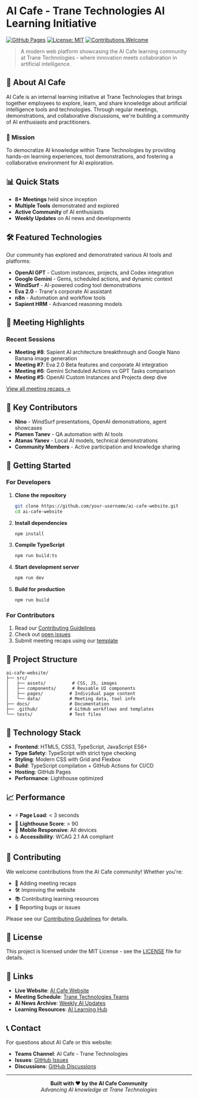 # AI Cafe - Trane Technologies AI Learning Initiative

[![GitHub Pages](https://img.shields.io/badge/GitHub%20Pages-Live-brightgreen)](https://your-username.github.io/ai-cafe-website)
[![License: MIT](https://img.shields.io/badge/License-MIT-yellow.svg)](./LICENSE)
[![Contributions Welcome](https://img.shields.io/badge/contributions-welcome-brightgreen.svg)](./CONTRIBUTING.md)

> A modern web platform showcasing the AI Cafe learning community at Trane Technologies - where innovation meets collaboration in artificial intelligence.

## 🚀 About AI Cafe

AI Cafe is an internal learning initiative at Trane Technologies that brings together employees to explore, learn, and share knowledge about artificial intelligence tools and technologies. Through regular meetings, demonstrations, and collaborative discussions, we're building a community of AI enthusiasts and practitioners.

### 🎯 Mission
To democratize AI knowledge within Trane Technologies by providing hands-on learning experiences, tool demonstrations, and fostering a collaborative environment for AI exploration.

## 📊 Quick Stats

- **8+ Meetings** held since inception
- **Multiple Tools** demonstrated and explored
- **Active Community** of AI enthusiasts
- **Weekly Updates** on AI news and developments

## 🛠️ Featured Technologies

Our community has explored and demonstrated various AI tools and platforms:

- **OpenAI GPT** - Custom instances, projects, and Codex integration
- **Google Gemini** - Gems, scheduled actions, and dynamic context
- **WindSurf** - AI-powered coding tool demonstrations
- **Eva 2.0** - Trane's corporate AI assistant
- **n8n** - Automation and workflow tools
- **Sapient HRM** - Advanced reasoning models

## 📅 Meeting Highlights

### Recent Sessions
- **Meeting #8**: Sapient AI architecture breakthrough and Google Nano Banana image generation
- **Meeting #7**: Eva 2.0 Beta features and corporate AI integration
- **Meeting #6**: Gemini Scheduled Actions vs GPT Tasks comparison
- **Meeting #5**: OpenAI Custom Instances and Projects deep dive

[View all meeting recaps →](./docs/meetings/)

## 🌟 Key Contributors

- **Nino** - WindSurf presentations, OpenAI demonstrations, agent showcases
- **Plamen Tanev** - QA automation with AI tools
- **Atanas Yanev** - Local AI models, technical demonstrations
- **Community Members** - Active participation and knowledge sharing

## 🚀 Getting Started

### For Developers

1. **Clone the repository**
   ```bash
   git clone https://github.com/your-username/ai-cafe-website.git
   cd ai-cafe-website
   ```

2. **Install dependencies**
   ```bash
   npm install
   ```

3. **Compile TypeScript**
   ```bash
   npm run build:ts
   ```

4. **Start development server**
   ```bash
   npm run dev
   ```

5. **Build for production**
   ```bash
   npm run build
   ```

### For Contributors

1. Read our [Contributing Guidelines](./CONTRIBUTING.md)
2. Check out [open issues](https://github.com/your-username/ai-cafe-website/issues)
3. Submit meeting recaps using our [template](./.github/ISSUE_TEMPLATE/meeting_recap.md)

## 📁 Project Structure

```
ai-cafe-website/
├── src/
│   ├── assets/          # CSS, JS, images
│   ├── components/      # Reusable UI components
│   ├── pages/          # Individual page content
│   └── data/           # Meeting data, tool info
├── docs/               # Documentation
├── .github/            # GitHub workflows and templates
└── tests/              # Test files
```

## 🔧 Technology Stack

- **Frontend**: HTML5, CSS3, TypeScript, JavaScript ES6+
- **Type Safety**: TypeScript with strict type checking
- **Styling**: Modern CSS with Grid and Flexbox
- **Build**: TypeScript compilation + GitHub Actions for CI/CD
- **Hosting**: GitHub Pages
- **Performance**: Lighthouse optimized

## 📈 Performance

- ⚡ **Page Load**: < 3 seconds
- 🎯 **Lighthouse Score**: > 90
- 📱 **Mobile Responsive**: All devices
- ♿ **Accessibility**: WCAG 2.1 AA compliant

## 🤝 Contributing

We welcome contributions from the AI Cafe community! Whether you're:

- 📝 Adding meeting recaps
- 🛠️ Improving the website
- 📚 Contributing learning resources
- 🐛 Reporting bugs or issues

Please see our [Contributing Guidelines](./CONTRIBUTING.md) for details.

## 📄 License

This project is licensed under the MIT License - see the [LICENSE](./LICENSE) file for details.

## 🔗 Links

- **Live Website**: [AI Cafe Website](https://your-username.github.io/ai-cafe-website)
- **Meeting Schedule**: [Trane Technologies Teams](https://teams.microsoft.com)
- **AI News Archive**: [Weekly AI Updates](./src/pages/news/)
- **Learning Resources**: [AI Learning Hub](./src/pages/resources/)

## 📞 Contact

For questions about AI Cafe or this website:

- **Teams Channel**: AI Cafe - Trane Technologies
- **Issues**: [GitHub Issues](https://github.com/your-username/ai-cafe-website/issues)
- **Discussions**: [GitHub Discussions](https://github.com/your-username/ai-cafe-website/discussions)

---

<div align="center">
  <strong>Built with ❤️ by the AI Cafe Community</strong><br>
  <em>Advancing AI knowledge at Trane Technologies</em>
</div>